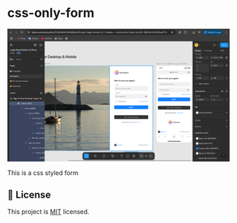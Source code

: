 # css-only-form
![app design](./figma-design.png)

This is a css styled form

## 📝 License

This project is [MIT](lic.url) licensed.
